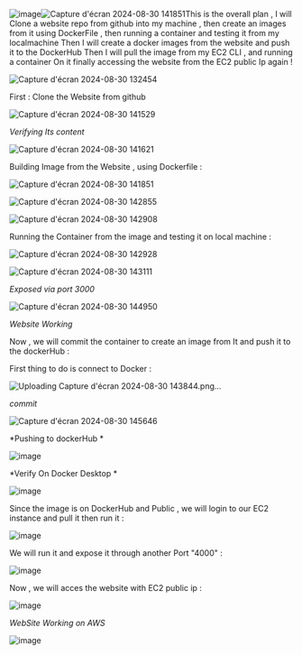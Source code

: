 ![image](https://github.com/user-attachments/assets/7739ec93-b401-4545-8104-c638833adfee)![Capture d'écran 2024-08-30 141851](https://github.com/user-attachments/assets/e7a2748c-5f24-41df-9455-9b43c1ba922b)This is the overall plan , I will Clone a website repo from github into my machine , then create an images from it using DockerFile , then running a container and testing it from my localmachine
Then I will create a docker images from the website and push it to the DockerHub 
Then I will pull the image from my EC2 CLI , and running a container On it finally accessing the website from the EC2 public Ip again !

![Capture d'écran 2024-08-30 132454](https://github.com/user-attachments/assets/074a8180-02e1-4c5e-be29-675269d4257a)

First : Clone the Website from github 

![Capture d'écran 2024-08-30 141529](https://github.com/user-attachments/assets/6b40d107-3b5b-4040-9f97-6e43a062ba6b)

*Verifying Its content* 

![Capture d'écran 2024-08-30 141621](https://github.com/user-attachments/assets/fbdb1ba3-fc54-4604-abc2-d4fa43d90c9c)

Building Image from the Website , using Dockerfile : 

![Capture d'écran 2024-08-30 141851](https://github.com/user-attachments/assets/46b67dfa-7234-4ba0-8e66-f5b7f0f4dfb7)

![Capture d'écran 2024-08-30 142855](https://github.com/user-attachments/assets/0931ac33-29c3-4ec3-b92b-9990b0cee465)

![Capture d'écran 2024-08-30 142908](https://github.com/user-attachments/assets/32a263bf-89e8-4b0b-b959-dbf9b5e6d6f5)

Running the Container from the image and testing it on local machine :

![Capture d'écran 2024-08-30 142928](https://github.com/user-attachments/assets/af1137d0-4f9f-4afd-9d5c-e575cf2e99fd)

![Capture d'écran 2024-08-30 143111](https://github.com/user-attachments/assets/a74c51e7-30c0-4208-b53e-fad64ad27f80)

*Exposed via port 3000*

![Capture d'écran 2024-08-30 144950](https://github.com/user-attachments/assets/458b9890-c740-4591-960b-4503f180fe56)

*Website Working*

Now , we will commit the container to create an image from It and push it to the dockerHub :

First thing to do is connect to Docker :

![Uploading Capture d'écran 2024-08-30 143844.png…]()

*commit* 


![Capture d'écran 2024-08-30 145646](https://github.com/user-attachments/assets/0786efcd-d23a-4249-bf60-fcc2176a6359)


*Pushing to dockerHub * 

![image](https://github.com/user-attachments/assets/25da3915-5e73-4f92-947c-3faad650f3e3)

*Verify On Docker Desktop * 


![image](https://github.com/user-attachments/assets/00212d5a-e6d3-4bad-829e-3cc4554e50a4)


Since the image is on DockerHub and Public , we will login to our EC2 instance and pull it then run it : 


![image](https://github.com/user-attachments/assets/3558888c-4f23-45a5-8a5d-be1cf4dd3d00)

We will run it and expose it through another Port "4000" : 


![image](https://github.com/user-attachments/assets/b7a993ca-8160-4cd8-afea-bf9c2ed620b7)


Now , we will acces the website with EC2 public ip : 


![image](https://github.com/user-attachments/assets/5be7c5b8-9fe7-4a94-a5f6-a18f61cd4ea2)

*WebSite Working on AWS*

![image](https://github.com/user-attachments/assets/7202a0e5-4f3c-4d1c-a5c1-0bd4ebd77b37)



